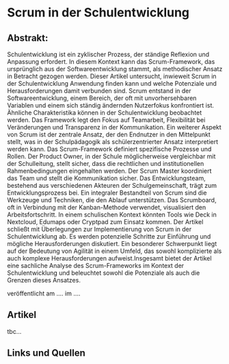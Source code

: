 # Scrum in der Schulentwicklung 

## Abstrakt:

Schulentwicklung ist ein zyklischer Prozess, der ständige Reflexion und Anpassung erfordert. In diesem Kontext kann das Scrum-Framework, das ursprünglich aus der Softwareentwicklung stammt, als methodischer Ansatz in Betracht gezogen werden. Dieser Artikel untersucht, inwieweit Scrum in der Schulentwicklung Anwendung finden kann und welche Potenziale und Herausforderungen damit verbunden sind.
Scrum entstand in der Softwareentwicklung, einem Bereich, der oft mit unvorhersehbaren Variablen und einem sich ständig ändernden Nutzerfokus konfrontiert ist. Ähnliche Charakteristika können in der Schulentwicklung beobachtet werden. Das Framework legt den Fokus auf Teamarbeit, Flexibilität bei Veränderungen und Transparenz in der Kommunikation. Ein weiterer Aspekt von Scrum ist der zentrale Ansatz, der den Endnutzer in den Mittelpunkt stellt, was in der Schulpädagogik als schülerzentrierter Ansatz interpretiert werden kann.
Das Scrum-Framework definiert spezifische Prozesse und Rollen. Der Product Owner, in der Schule möglicherweise vergleichbar mit der Schulleitung, stellt sicher, dass die rechtlichen und institutionellen Rahmenbedingungen eingehalten werden. Der Scrum Master koordiniert das Team und stellt die Kommunikation sicher. Das Entwicklungsteam, bestehend aus verschiedenen Akteuren der Schulgemeinschaft, trägt zum Entwicklungsprozess bei.
Ein integraler Bestandteil von Scrum sind die Werkzeuge und Techniken, die den Ablauf unterstützen. Das Scrumboard, oft in Verbindung mit der Kanban-Methode verwendet, visualisiert den Arbeitsfortschritt. In einem schulischen Kontext könnten Tools wie Deck in Nextcloud, Edumaps oder Cryptpad zum Einsatz kommen. Der Artikel schließt mit Überlegungen zur Implementierung von Scrum in der Schulentwicklung ab. Es werden potenzielle Schritte zur Einführung und mögliche Herausforderungen diskutiert. Ein besonderer Schwerpunkt liegt auf der Bedeutung von Agilität in einem Umfeld, das sowohl komplizierte als auch komplexe Herausforderungen aufweist.Insgesamt bietet der Artikel eine sachliche Analyse des Scrum-Frameworks im Kontext der Schulentwicklung und beleuchtet sowohl die Potenziale als auch die Grenzen dieses Ansatzes.

veröffentlicht am .... im ....

## Artikel

tbc...

## Links und Quellen